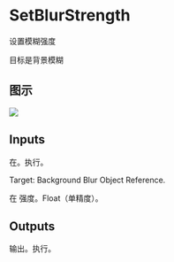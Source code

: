 # SetBlurStrength

设置模糊强度

目标是背景模糊

## 图示

![]($-20221218-17542670.png)

## Inputs

在。执行。

Target: Background Blur Object Reference.

在 强度。Float（单精度）。 

## Outputs

输出。执行。
